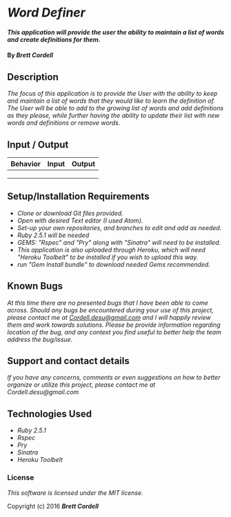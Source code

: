 # _Word Definer_

#### _This application will provide the user the ability to maintain a list of words and create definitions for them._

#### By _**Brett Cordell**_

## Description

_The focus of this application is to provide the User with the ability to keep and maintain a list of words that they would like to learn the definition of. The User will be able to add to the growing list of words and add definitions as they please, while further having the ability to update their list with new words and definitions or remove words._


## Input / Output

|  Behavior | Input  | Output  |
|---|---|---|
|   |   |   |
|   |   |   |
|   |   |   |

## Setup/Installation Requirements

* _Clone or download Git files provided._
* _Open with desired Text editor (I used Atom)._
* _Set-up your own repositories, and branches to edit and add as needed._
* _Ruby 2.5.1 will be needed_
* _GEMS: "Rspec" and "Pry" along with "Sinatra" will need to be installed._
* _This application is also uploaded through Heroku, which will need "Heroku Toolbelt" to be installed if you wish to upload this way._
* _run "Gem Install bundle" to download needed Gems recommended._


## Known Bugs

_At this time there are no presented bugs that I have been able to come across. Should any bugs be encountered during your use of this project, please contact me at Cordell.desu@gmail.com and I will happily review them and work towards solutions. Please be provide information regarding location of the bug, and any context you find useful to better help the team address the bug/issue._

## Support and contact details

_If you have any concerns, comments or even suggestions on how to better organize or utilize this project, please contact me at Cordell.desu@gmail.com_

## Technologies Used

* _Ruby 2.5.1_
* _Rspec_
* _Pry_
* _Sinatra_
* _Heroku Toolbelt_


### License
*This software is licensed under the MIT license.*

Copyright (c) 2016 **_Brett Cordell_**
